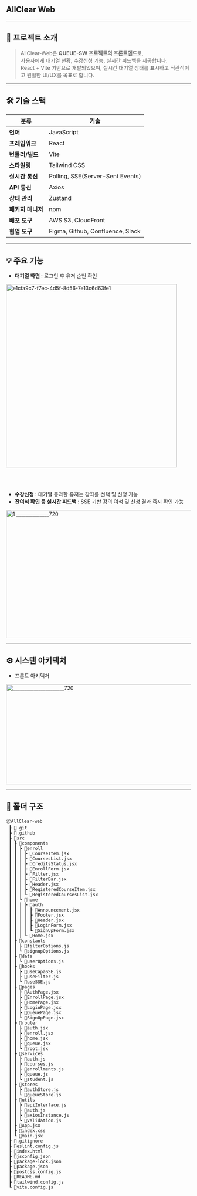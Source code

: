 ## AllClear Web

---

## 🧭 프로젝트 소개
> AllClear-Web은 **QUEUE-SW 프로젝트의 프론트엔드**로,  
사용자에게 대기열 현황, 수강신청 기능, 실시간 피드백을 제공합니다.  
React + Vite 기반으로 개발되었으며, 실시간 대기열 상태를 표시하고 직관적이고 원활한 UI/UX를 목표로 합니다.

---

## 🛠️ 기술 스택

| 분류             | 기술                               |
|------------------|------------------------------------|
| **언어**         | JavaScript                         |
| **프레임워크**   | React                              |
| **번들러/빌드**  | Vite                               |
| **스타일링**     | Tailwind CSS                       |
| **실시간 통신**  | Polling, SSE(Server-Sent Events)   |
| **API 통신**     | Axios                              |
| **상태 관리**    | Zustand                            |
| **패키지 매니저**| npm                                |
| **배포 도구**    | AWS S3, CloudFront                 |
| **협업 도구**    | Figma, Github, Confluence, Slack   |

---

## 💡 주요 기능
- **대기열 화면** : 로그인 후 유저 순번 확인
<img width="466" height="500" alt="e1cfa9c7-f7ec-4d5f-8d56-7e13c6d63fe1" src="https://github.com/user-attachments/assets/b80127d7-ae06-4f69-8d9e-e20f78e398bc" />

<br/><br/>

- **수강신청** : 대기열 통과한 유저는 강좌를 선택 및 신청 가능
- **잔여석 확인 등 실시간 피드백** : SSE 기반 강의 여석 및 신청 결과 즉시 확인 가능
<img width="720" height="349" alt="1 ______________720" src="https://github.com/user-attachments/assets/b14b94fe-fda5-4b65-8ad2-8139d1d47d03" />

---

## ⚙ 시스템 아키텍처
- 프론트 아키텍처
<img width="720" height="273" alt="______________________720" src="https://github.com/user-attachments/assets/590b5df0-5f2b-44c3-b674-fbd575ffeee5" />

---

## 📁 폴더 구조
```
📦AllClear-web
 ┣ 📂.git
 ┣ 📂.github
 ┣ 📂src
 ┃ ┣ 📂components
 ┃ ┃ ┣ 📂enroll
 ┃ ┃ ┃ ┣ 📜CourseItem.jsx
 ┃ ┃ ┃ ┣ 📜CoursesList.jsx
 ┃ ┃ ┃ ┣ 📜CreditsStatus.jsx
 ┃ ┃ ┃ ┣ 📜EnrollForm.jsx
 ┃ ┃ ┃ ┣ 📜Filter.jsx
 ┃ ┃ ┃ ┣ 📜FilterBar.jsx
 ┃ ┃ ┃ ┣ 📜Header.jsx
 ┃ ┃ ┃ ┣ 📜RegisteredCourseItem.jsx
 ┃ ┃ ┃ ┗ 📜RegisteredCoursesList.jsx
 ┃ ┃ ┗ 📂home
 ┃ ┃ ┃ ┣ 📂auth
 ┃ ┃ ┃ ┃ ┣ 📜Announcement.jsx
 ┃ ┃ ┃ ┃ ┣ 📜Footer.jsx
 ┃ ┃ ┃ ┃ ┣ 📜Header.jsx
 ┃ ┃ ┃ ┃ ┣ 📜LoginForm.jsx
 ┃ ┃ ┃ ┃ ┗ 📜SignUpForm.jsx
 ┃ ┃ ┃ ┗ 📜Home.jsx
 ┃ ┣ 📂constants
 ┃ ┃ ┣ 📜filterOptions.js
 ┃ ┃ ┗ 📜signupOptions.js
 ┃ ┣ 📂data
 ┃ ┃ ┗ 📜userOptions.js
 ┃ ┣ 📂hooks
 ┃ ┃ ┣ 📜useCapaSSE.js
 ┃ ┃ ┣ 📜useFilter.js
 ┃ ┃ ┗ 📜useSSE.js
 ┃ ┣ 📂pages
 ┃ ┃ ┣ 📜AuthPage.jsx
 ┃ ┃ ┣ 📜EnrollPage.jsx
 ┃ ┃ ┣ 📜HomePage.jsx
 ┃ ┃ ┣ 📜LoginPage.jsx
 ┃ ┃ ┣ 📜QueuePage.jsx
 ┃ ┃ ┗ 📜SignUpPage.jsx
 ┃ ┣ 📂router
 ┃ ┃ ┣ 📜auth.jsx
 ┃ ┃ ┣ 📜enroll.jsx
 ┃ ┃ ┣ 📜home.jsx
 ┃ ┃ ┣ 📜queue.jsx
 ┃ ┃ ┗ 📜root.jsx
 ┃ ┣ 📂services
 ┃ ┃ ┣ 📜auth.js
 ┃ ┃ ┣ 📜courses.js
 ┃ ┃ ┣ 📜enrollments.js
 ┃ ┃ ┣ 📜queue.js
 ┃ ┃ ┗ 📜student.js
 ┃ ┣ 📂stores
 ┃ ┃ ┣ 📜authStore.js
 ┃ ┃ ┗ 📜queueStore.js
 ┃ ┣ 📂utils
 ┃ ┃ ┣ 📜apiInterface.js
 ┃ ┃ ┣ 📜auth.js
 ┃ ┃ ┣ 📜axiosInstance.js
 ┃ ┃ ┗ 📜validation.js
 ┃ ┣ 📜App.jsx
 ┃ ┣ 📜index.css
 ┃ ┗ 📜main.jsx
 ┣ 📜.gitignore
 ┣ 📜eslint.config.js
 ┣ 📜index.html
 ┣ 📜jsconfig.json
 ┣ 📜package-lock.json
 ┣ 📜package.json
 ┣ 📜postcss.config.js
 ┣ 📜README.md
 ┣ 📜tailwind.config.js
 ┗ 📜vite.config.js
```
